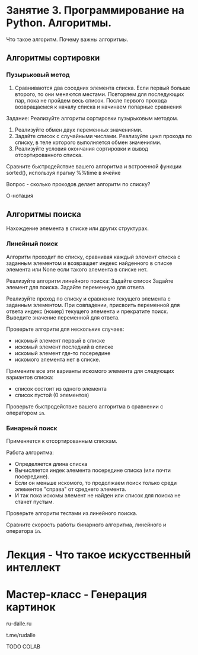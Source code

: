 # Занятие 3. Программирование на Python. Алгоритмы.

Что такое алгоритм. Почему важны алгоритмы.

## Алгоритмы сортировки

### Пузырьковый метод

1. Сравниваются два соседних элемента списка. Если первый больше второго, то они меняются местами. Повторяем для последующих пар, пока не пройдем весь список. После первого прохода возвращаемся к началу списка и начинаем попарные сравнения 

Задание: Реализуйте алгоритм сортировки пузырьковым методом.

1. Реализуйте обмен двух переменных значениями. 
2. Задайте список с случайными числами. Реализуйте цикл прохода по списку, в теле которого выполняется обмен значениями.
3. Реализуйте условия окончания сортировки и вывод отсортированного списка.

Сравните быстродействие вашего алгоритма и встроенной функции sorted(), используя прагму %%time в ячейке

Вопрос - сколько проходов делает алгоритм по списку?

О-нотация

## Алгоритмы поиска

Нахождение элемента в списке или других структурах. 

### Линейный поиск

Алгоритм проходит по списку, сравнивая каждый элемент списка с заданным элементом и возвращает индекс найденного в списке элемента или None если такого элемента в списке нет.

Реализуйте алгоритм линейного поиска:
Задайте список
Задайте элемент для поиска.
Задайте переменную для ответа.

Реализуйте проход по списку и сравнение текущего элемента с заданным элементом. При совпадении, присвоить переменной для ответа индекс (номер) текущего элемента и прекратите поиск.
Выведите значение переменной для ответа.

Проверьте алгоритм для нескольких случаев:
* искомый элемент первый в списке
* искомый элемент последний в списке
* искомый элемент где-то посередине
* искомого элемента нет в списке.

Примените все эти варианты искомого элемента для следующих вариантов списка:
* список состоит из одного элемента
* список пустой (0 элементов)

Проверьте быстродействие вашего алгоритма в сравнении с оператором `in`.

### Бинарный поиск

Применяется к отсортированным спискам. 

Работа алгоритма:

* Определяется длина списка
* Вычисляется индек элемента посередине списка (или почти посередине).
* Если он меньше искомого, то продолжаем поиск только среди элементов "справа" от среднего элемента.
* И так пока искомы элемент не найден или список для поиска не станет пустым. 

Проверьте алгоритм тестами из линейного поиска.

Сравните скорость работы бинарного алгоритма, линейного и оператора `in`.


# Лекция - Что такое искусственный интеллект


# Мастер-класс - Генерация картинок

ru-dalle.ru

t.me/rudalle

TODO COLAB

